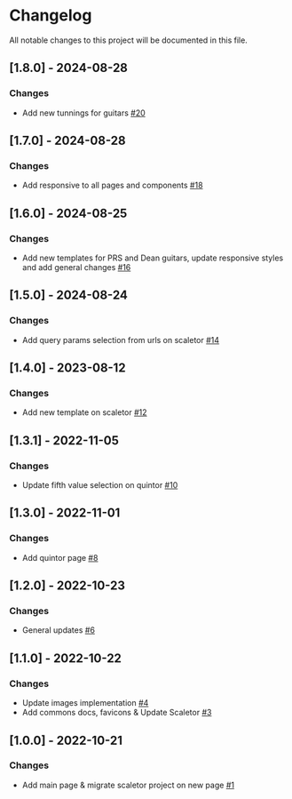 # Changelog
All notable changes to this project will be documented in this file.

## [1.8.0] - 2024-08-28
### Changes
- Add new tunnings for guitars [#20](https://github.com/fdrandolfi/composition-tools-frontend/pull/20)

## [1.7.0] - 2024-08-28
### Changes
- Add responsive to all pages and components [#18](https://github.com/fdrandolfi/composition-tools-frontend/pull/18)

## [1.6.0] - 2024-08-25
### Changes
- Add new templates for PRS and Dean guitars, update responsive styles and add general changes [#16](https://github.com/fdrandolfi/composition-tools-frontend/pull/16)

## [1.5.0] - 2024-08-24
### Changes
- Add query params selection from urls on scaletor [#14](https://github.com/fdrandolfi/composition-tools-frontend/pull/14)

## [1.4.0] - 2023-08-12
### Changes
- Add new template on scaletor [#12](https://github.com/fdrandolfi/composition-tools-frontend/pull/12)

## [1.3.1] - 2022-11-05
### Changes
- Update fifth value selection on quintor [#10](https://github.com/fdrandolfi/composition-tools-frontend/pull/10)

## [1.3.0] - 2022-11-01
### Changes
- Add quintor page [#8](https://github.com/fdrandolfi/composition-tools-frontend/pull/8)

## [1.2.0] - 2022-10-23
### Changes
- General updates [#6](https://github.com/fdrandolfi/composition-tools-frontend/pull/6)

## [1.1.0] - 2022-10-22
### Changes
- Update images implementation [#4](https://github.com/fdrandolfi/composition-tools-frontend/pull/4)
- Add commons docs, favicons & Update Scaletor [#3](https://github.com/fdrandolfi/composition-tools-frontend/pull/3)

## [1.0.0] - 2022-10-21
### Changes
- Add main page & migrate scaletor project on new page [#1](https://github.com/fdrandolfi/composition-tools-frontend/pull/1)
